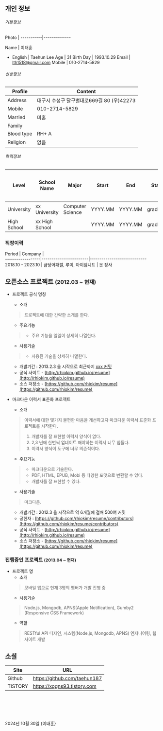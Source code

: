 ## 개인 정보

###### 기본정보  

Photo      | 
-----------|--------------

Name       | 이태훈
 - English | Taehun Lee
Age        | 31 
Birth Day  | 1993.10.29
Email      | lth1518@gmail.com
Mobile     | 010-2714-5829


###### 신상정보

Profile    | Content
-----------|--------------------------------------
Address    | 대구시 수성구 달구벌대로669길 80 (우)42273
Mobile     | 010-2714-5829
Married    | 미혼
Family     | 
Blood type | RH+ A
Religion   | 없음
  
###### 학력정보

Level       | School Name    | Major            | Start   | End     | Status    | 최종학력
------------|----------------|------------------|---------|---------|-----------|--------
University  | xx University  | Computer Science | YYYY.MM | YYYY.MM | graduated | 최종
High School | xx High School |                  | YYYY.MM | YYYY.MM | graduated |

### 직장이력
Period            | Company                |                  
------------------|------------------------|-----------------------------
2018.10 - 2023.10 | 금당어패럴, 루이, 아이엠니트  | 옷 장사


  
## 오픈소스 프로젝트 <small>(2012.03 ~ 현재)</small>
* 프로젝트 공식 명칭
  - 소개  
  > 프로젝트에 대한 간략한 소개를 한다.  
  - 주요기능  
  > * 주요 기능을 일일이 상세히 나열한다.  
  - 사용기술    
  > * 사용된 기술을 상세히 나열한다.  
  
  - 개발기간 : 2013.2.3 을 시작으로 최근까지 [xxx 커밋](https://github.com/rhiokim/resume/commits/master)
  - 공식 사이트 - [http://rhiokim.github.io/resume](http://rhiokim.github.io/resume)
  - 소스 저장소 - [https://github.com/rhiokim/resume](https://github.com/rhiokim/resume)  

  
* 마크다운 이력서 표준화 프로젝트
  - 소개  
  > 이력서에 대한 몇가지 불편한 마음을 개선하고자 마크다운 이력서 표준화 프로젝트를 시작한다.   
  > 1. 개발자를 잘 표현할 이력서 양식이 없다.   
  > 2. 2,3 년에 한번씩 업데이트 해야하는 이력서 너무 힘들다.  
  > 3. 이력서 양식이 도구에 너무 의존적이다.  
  
  - 주요기능  
  > * 마크다운으로 기술한다.  
  > * PDF, HTML, EPUB, Mobi 등 다양한 포맷으로 변환할 수 있다.  
  > * 개발자를 잘 표현할 수 있다.  
  
  - 사용기술  
  > 마크다운.  
  - 개발기간 : 2012.3 을 시작으로 약 6개월에 걸쳐 500여 커밋  
  - 공헌자 : [https://github.com/rhiokim/resume/contributors](https://github.com/rhiokim/resume/contributors)
  - 공식 사이트 - [http://rhiokim.github.io/resume](http://rhiokim.github.io/resume)
  - 소스 저장소 - [https://github.com/rhiokim/resume](https://github.com/rhiokim/resume)
  



### 진행중인 프로젝트 <small>(2013.04 ~ 현재)</small>

* 프로젝트 명
  - 소개  
  > 모바일 앱으로 현재 3명의 멤버가 개발 진행 중  
  - 사용기술  
  > Node.js, Mongodb, APNS(Apple Notification), Gumby2 (Responsive CSS Framework)  
  - 역할  
  > RESTful API 디자인, 시스템(Node.js, Mongodb, APNS) 엔지니어링, 웹 사이트 개발  






## 소셜
Site     | URL
---------|-------------------------------
Github   | https://github.com/taehun187
TISTORY  | https://xogns93.tistory.com


<br><br>
---


2024년 10월 30일
{이태훈}
